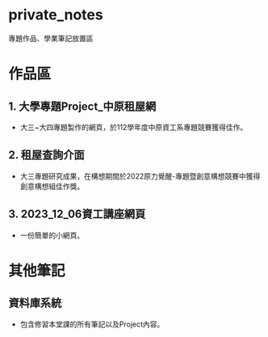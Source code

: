 # private_notes
專題作品、學業筆記放置區

# 作品區
## 1. 大學專題Project_中原租屋網
- 大三~大四專題製作的網頁，於112學年度中原資工系專題競賽獲得佳作。
## 2. 租屋查詢介面
- 大三專題研究成果，在構想期間於2022原力覺醒-專題暨創意構想競賽中獲得創意構想組佳作獎。
## 3. 2023_12_06資工講座網頁
- 一份簡單的小網頁。
# 其他筆記
## 資料庫系統
- 包含修習本堂課的所有筆記以及Project內容。
